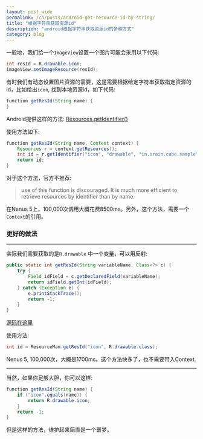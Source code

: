 ```yaml
---
layout: post_wide
permalink: /cn/posts/android-get-resource-id-by-string/
title: "根据字符串获取资源id"
description: "android根据字符串获取资源id的多种方式"
category: blog
---
```


一般地，我们给一个`ImageView`设置一个图片可能会采用以下代码:

```java
int resId = R.drawable.icon;
imageView.setImageResource(resId);
```

有时我们有动态设置图片资源的需要，这是需要根据给定字符串获取指定资源的id，比如给出`icon`, 找到本地资源id，如下代码:

```java
function getResId(String name) {
}
```

Android提供这样的方法: [Resources.getIdentifier()](http://developer.android.com/reference/android/content/res/Resources.html#getIdentifier(java.lang.String,%20java.lang.String,%20java.lang.String))

使用方法如下:

```java
function getResId(String name, Context context) {
    Resources r = context.getResources();
    int id = r.getIdentifier("icon", "drawable", "in.srain.cube.sample");
    return id;
}
```
对于这个方法，官方不推荐:

> use of this function is discouraged. It is much more efficient to retrieve resources by identifier than by name.

在Nenus 5上，100,000次调用大概花费8500ms。另外，这个方法，需要一个`Context`的引用。

### 更好的做法
---

实际我们需要获取的是`R.drawable` 中一个变量，可以用反射:

```java
public static int getResId(String variableName, Class<?> c) {
    try {
        Field idField = c.getDeclaredField(variableName);
        return idField.getInt(idField);
    } catch (Exception e) {
        e.printStackTrace();
        return -1;
    }
}
```
[源码在这里](https://github.com/etao-open-source/cube-sdk/blob/b573b16108e4d6d776e15ef5ac999cb88e63a27e/core/src/in/srain/cube/util/ResourceMan.java)

使用方法:

```java
int id = ResourceMan.getResId("icon", R.drawable.class);
```

Nenus 5, 100,000次，大概是1700ms。这个方法快多了，也不需要带入Context.

---

当然，如果你足够大胆，你可以这样:

```java
function getResId(String name) {
    if ("icon".equals(name)) {
        return R.drawable.icon;
    }
    return -1;
}
```

但是这样的方法，维护起来简直是一个噩梦。
